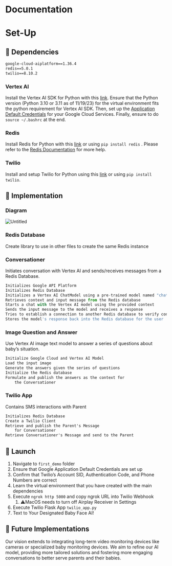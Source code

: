 # Documentation

# Set-Up

## 🔧 Dependencies

```markdown
google-cloud-aiplatform==1.36.4
redis==5.0.1
twilio==8.10.2
```

### Vertex AI

Install the Vertex AI SDK for Python with this [link](https://cloud.google.com/vertex-ai/docs/start/install-sdk). Ensure that the Python version (Python 3.10 or 3.11 as of 11/19/23) for the virtual environment fits the python requirement for Vertex AI SDK. Then, set up the [Application Default Credentials](https://cloud.google.com/docs/authentication/provide-credentials-adc) for your Google Cloud Services. Finally, ensure to do `source ~/.bashrc` at the end. 

### Redis

Install Redis for Python with this [link](https://redis.io/docs/install/install-redis/) or using `pip install redis` . Please refer to the [Redis Documentation](https://redis.io/docs/) for more help.

### Twilio

Install and setup Twilio for Python using this [link](https://www.twilio.com/docs/twilio-cli/quickstart) or using `pip install twilio`.

## 📖 Implementation

### Diagram

![Untitled](C:\Users\oento\Documents\Hackathon\AI_ATL\HappyBaby\workflow.png)

### Redis Database

Create library to use in other files to create the same Redis instance

### Conversationer

Initiates conversation with Vertex AI and sends/receives messages from a Redis Database.

```jsx
Initializes Google API Platform
Initializes Redis Database
Initializes a Vertex AI ChatModel using a pre-trained model named "chat-bison"
Retrieves context and input message from the Redis database
Starts a chat with the Vertex AI model using the provided context
Sends the input message to the model and receives a response
Tries to establish a connection to another Redis database to verify connectivity.
Stores the model's response back into the Redis database for the user
```

### Image Question and Answer

Use Vertex AI image text model to answer a series of questions about baby’s situation.

```markdown
Initialize Google Cloud and Vertex AI Model
Load the input image 
Generate the answers given the series of questions 
Initialize the Redis database 
Formulate and publish the answers as the context for 
	the Conversationer 
```

### Twilio App

Contains SMS interactions with Parent

```markdown
Initializes Redis Database 
Create a Twilio Client 
Retrieve and publish the Parent's Message 
	for Conversationer
Retrieve Conversationer's Message and send to the Parent
```

## 🚀 Launch

1. Navigate to `first_demo` folder
2. Ensure that Google Application Default Credentials are set up 
3. Confirm that Twilio’s Account SID, Authentication Code, and Phone Numbers are correct
4. Learn the virtual environment that you have created with the main dependencies 
5. Execute `ngrok http 5000` and copy ngrok URL into Twilio Webhook
    1. ⚠️MacOS needs to turn off Airplay Receiver in Settings
6. Execute Twilio Flask App `twilio_app.py` 
7. Text to Your Designated Baby Face AI!

## 🔮 Future Implementations

Our vision extends to integrating long-term video monitoring devices like cameras or specialized baby monitoring devices. We aim to refine our AI model, providing more tailored solutions and fostering more engaging conversations to better serve parents and their babies.